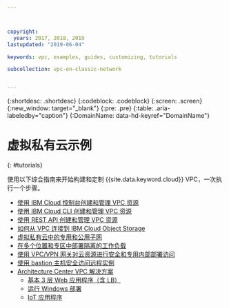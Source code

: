 ```yaml
---



copyright:
  years: 2017, 2018, 2019
lastupdated: "2019-06-04"

keywords: vpc, examples, guides, customizing, tutorials

subcollection: vpc-on-classic-network


---
```


{:shortdesc: .shortdesc}
{:codeblock: .codeblock}
{:screen: .screen}
{:new_window: target="_blank"}
{:pre: .pre}
{:table: .aria-labeledby="caption"}
{:DomainName: data-hd-keyref="DomainName"}

# 虚拟私有云示例
{: #tutorials}

使用以下综合指南来开始构建和定制 {{site.data.keyword.cloud}} VPC，一次执行一个步骤。

* [使用 IBM Cloud 控制台创建和管理 VPC 资源](/docs/vpc-on-classic?topic=vpc-on-classic-creating-a-vpc-using-the-ibm-cloud-console)
* [使用 IBM Cloud CLI 创建和管理 VPC 资源](/docs/vpc-on-classic?topic=vpc-on-classic-creating-a-vpc-using-the-ibm-cloud-cli)
* [使用 REST API 创建和管理 VPC 资源](/docs/vpc-on-classic?topic=vpc-on-classic-creating-a-vpc-using-the-rest-apis)
* [如何从 VPC 连接到 IBM Cloud Object Storage](/docs/vpc-on-classic?topic=vpc-on-classic-connecting-to-ibm-cloud-object-storage-from-a-vpc)
* [虚拟私有云中的专用和公用子网](/docs/vpc-on-classic?topic=solution-tutorials-vpc-public-app-private-backend)
* [在多个位置和专区中部署隔离的工作负载](/docs/vpc-on-classic?topic=solution-tutorials-vpc-multi-region)
* [使用 VPC/VPN 网关对云资源进行安全和专用内部部署访问](/docs/vpc-on-classic?topic=solution-tutorials-vpc-site2site-vpn)
* [使用 bastion 主机安全访问远程实例](/docs/vpc-on-classic?topic=solution-tutorials-vpc-secure-management-bastion-server)
* [Architecture Center VPC 解决方案](https://www.ibm.com/cloud/garage/architectures/public-cloud/allvpcsolutions)
    * [基本 3 层 Web 应用程序（含 LB）](https://github.com/ibm-cloud-architecture/tutorial-vpc-3tier-networking)
    * [运行 Windows 部署](https://github.com/ibm-cloud-architecture/tutorial-vpc-windows_server)
    * [IoT 应用程序](https://github.com/ibm-cloud-architecture/tutorial-vpc-IoT_service)
 
   
